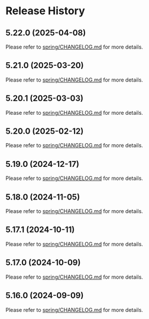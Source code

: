 # Release History

## 5.22.0 (2025-04-08)

Please refer to [spring/CHANGELOG.md](https://github.com/Azure/azure-sdk-for-java/tree/main/sdk/spring/CHANGELOG.md#5220-2025-04-08) for more details.

## 5.21.0 (2025-03-20)

Please refer to [spring/CHANGELOG.md](https://github.com/Azure/azure-sdk-for-java/tree/main/sdk/spring/CHANGELOG.md#5210-2025-03-20) for more details.

## 5.20.1 (2025-03-03)

Please refer to [spring/CHANGELOG.md](https://github.com/Azure/azure-sdk-for-java/tree/main/sdk/spring/CHANGELOG.md#5201-2025-03-03) for more details.

## 5.20.0 (2025-02-12)

Please refer to [spring/CHANGELOG.md](https://github.com/Azure/azure-sdk-for-java/tree/main/sdk/spring/CHANGELOG.md#5200-2025-02-12) for more details.

## 5.19.0 (2024-12-17)

Please refer to [spring/CHANGELOG.md](https://github.com/Azure/azure-sdk-for-java/tree/main/sdk/spring/CHANGELOG.md#5190-2024-12-17) for more details.

## 5.18.0 (2024-11-05)

Please refer to [spring/CHANGELOG.md](https://github.com/Azure/azure-sdk-for-java/tree/main/sdk/spring/CHANGELOG.md#5180-2024-11-05) for more details.

## 5.17.1 (2024-10-11)

Please refer to [spring/CHANGELOG.md](https://github.com/Azure/azure-sdk-for-java/tree/main/sdk/spring/CHANGELOG.md#5171-2024-10-11) for more details.

## 5.17.0 (2024-10-09)

Please refer to [spring/CHANGELOG.md](https://github.com/Azure/azure-sdk-for-java/tree/main/sdk/spring/CHANGELOG.md#5170-2024-10-09) for more details.

## 5.16.0 (2024-09-09)

Please refer to [spring/CHANGELOG.md](https://github.com/Azure/azure-sdk-for-java/tree/main/sdk/spring/CHANGELOG.md#5160-2024-09-09) for more details.
